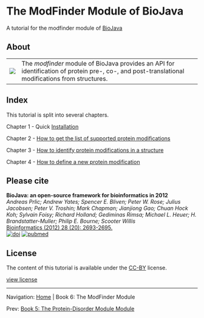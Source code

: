 The ModFinder Module of BioJava
=====================================================

A tutorial for the modfinder module of [BioJava](http://www.biojava.org)

## About
<table>
    <tr>
        <td>
            <img src='https://cloud.githubusercontent.com/assets/840895/22190971/fe5cd304-e0f4-11e6-9eb5-c1b071312081.png'>
        </td>
        <td>
            The <i>modfinder</i> module of BioJava provides an API for identification of protein pre-, co-, and post-translational modifications from structures.
        </td>
    </tr>
</table>   

## Index

This tutorial is split into several chapters.

Chapter 1 - Quick [Installation](installation.md)

Chapter 2 - [How to get the list of supported protein modifications](supported-protein-modifications.md)

Chapter 3 - [How to identify protein modifications in a structure](identify-protein-modifications.md)

Chapter 4 - [How to define a new protein modification](add-protein-modification.md)

## Please cite

**BioJava: an open-source framework for bioinformatics in 2012**<br/>
*Andreas Prlic; Andrew Yates; Spencer E. Bliven; Peter W. Rose; Julius Jacobsen; Peter V. Troshin; Mark Chapman; Jianjiong Gao; Chuan Hock Koh; Sylvain Foisy; Richard Holland; Gediminas Rimsa; Michael L. Heuer; H. Brandstatter-Muller; Philip E. Bourne; Scooter Willis* <br/>
[Bioinformatics (2012) 28 (20): 2693-2695.](http://bioinformatics.oxfordjournals.org/content/28/20/2693.abstract) <br/>
[![doi](http://img.shields.io/badge/doi-10.1093%2Fbioinformatics%2Fbts494-blue.svg?style=flat)](http://bioinformatics.oxfordjournals.org/content/28/20/2693.abstract) [![pubmed](http://img.shields.io/badge/pubmed-22877863-blue.svg?style=flat)](http://www.ncbi.nlm.nih.gov/pubmed/22877863)


## License

The content of this tutorial is available under the [CC-BY](http://creativecommons.org/licenses/by/3.0/) license.

[view license](../license.md)



<!--automatically generated footer-->

---

Navigation:
[Home](../README.md)
| Book 6: The ModFinder Module

Prev: [Book 5: The Protein-Disorder Module Module](../protein-disorder/README.md)
